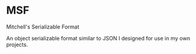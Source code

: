 # MSF
 Mitchell's Serializable Format

An object serializable format similar to JSON I designed for use in my own projects.
